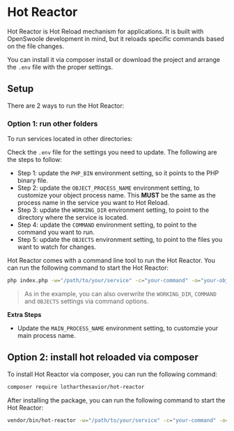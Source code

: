 
# Hot Reactor

Hot Reactor is Hot Reload mechanism for applications. It is built with OpenSwoole development in mind, but it reloads specific commands based on the file changes.

You can install it via composer install or download the project and arrange the `.env` file with the proper settings.

## Setup

There are 2 ways to run the Hot Reactor:

### Option 1: run other folders

To run services located in other directories:

Check the `.env` file for the settings you need to update. The following are the steps to follow:

- Step 1: update the `PHP_BIN` environment setting, so it points to the PHP binary file.
- Step 2: update the `OBJECT_PROCESS_NAME` environment setting, to customize your object process name. This **MUST** be the same as the process name in the service you want to Hot Reload.
- Step 3: update the `WORKING_DIR` environment setting, to point to the directory where the service is located.
- Step 4: update the `COMMAND` environment setting, to point to the command you want to run.
- Step 5: update the `OBJECTS` environment setting, to point to the files you want to watch for changes.

Hot Reactor comes with a command line tool to run the Hot Reactor. You can run the following command to start the Hot Reactor:

```bash
php index.php -w="/path/to/your/service" -c="your-command" -o="your-objects"
```

> As in the example, you can also overwrite the `WORKING_DIR`, `COMMAND` and `OBJECTS` settings via command options.

**Extra Steps**

- Update the `MAIN_PROCESS_NAME` environment setting, to customzie your main process name.

## Option 2: install hot reloaded via composer

To install Hot Reactor via composer, you can run the following command:

```bash
composer require lotharthesavior/hot-reactor
```

After installing the package, you can run the following command to start the Hot Reactor:

```bash
vendor/bin/hot-reactor -w="/path/to/your/service" -c="your-command" -o="your-objects"
```
